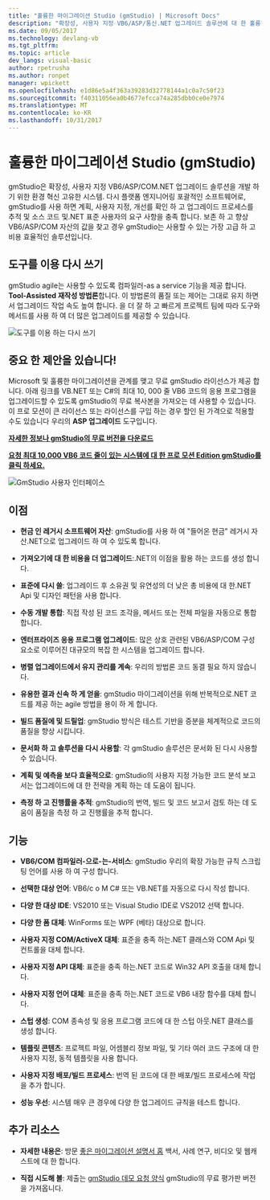 ```yaml
---
title: "훌륭한 마이그레이션 Studio (gmStudio) | Microsoft Docs"
description: "확장성, 사용자 지정 VB6/ASP/통신.NET 업그레이드 솔루션에 대 한 훌륭한 마이그레이션 도구"
ms.date: 09/05/2017
ms.technology: devlang-vb
ms.tgt_pltfrm: 
ms.topic: article
dev_langs: visual-basic
author: rpetrusha
ms.author: ronpet
manager: wpickett
ms.openlocfilehash: e1d86e5a4f363a39283d32778144a1c0a7c50f23
ms.sourcegitcommit: f40311056ea0b4677efcca74a285dbb0ce0e7974
ms.translationtype: MT
ms.contentlocale: ko-KR
ms.lasthandoff: 10/31/2017
---
```

# <a name="great-migrations-studio-gmstudio"></a>훌륭한 마이그레이션 Studio (gmStudio)

gmStudio은 확장성, 사용자 지정 VB6/ASP/COM.NET 업그레이드 솔루션을 개발 하기 위한 환경 혁신 고유한 시스템. 다시 플랫폼 엔지니어링 포괄적인 소프트웨어로, gmStudio를 사용 하면 계획, 사용자 지정, 개선를 확인 하 고 업그레이드 프로세스를 추적 및 소스 코드 및.NET 표준 사용자의 요구 사항을 충족 합니다.  보존 하 고 향상 VB6/ASP/COM 자산의 값을 찾고 경우 gmStudio는 사용할 수 있는 가장 고급 하 고 비용 효율적인 솔루션입니다. 

## <a name="the-tool-assisted-rewrite"></a>도구를 이용 다시 쓰기

gmStudio agile는 사용할 수 있도록 컴파일러-as a service 기능을 제공 합니다. **Tool-Assisted 재작성 방법론**합니다. 이 방법론의 품질 또는 제어는 그대로 유지 하면서 업그레이드 작업 속도 높여 합니다. 을 더 잘 하 고 빠르게 프로젝트 팀에 따라 도구와 메서드를 사용 하 여 더 많은 업그레이드를 제공할 수 있습니다.

![도구를 이용 하는 다시 쓰기](./media/tool-assisted-rewrite.png) 

## <a name="important-offer-for-you"></a>중요 한 제안을 있습니다!

Microsoft 및 훌륭한 마이그레이션을 관계를 맺고 무료 gmStudio 라이선스가 제공 합니다. 아래 링크를 VB.NET 또는 C#의 최대 10, 000 줄 VB6 코드의 응용 프로그램을 업그레이드할 수 있도록 gmStudio의 무료 복사본을 가져오는 데 사용할 수 있습니다. 이 프로 모션이 큰 라이선스 또는 라이선스를 구입 하는 경우 할인 된 가격으로 적용할 수도 있습니다 우리의 **ASP 업그레이드** 도구입니다.

[**자세한 정보나 gmStudio의 무료 버전을 다운로드**](http://www.greatmigrations.com/resources/gmstudio-promotion.aspx)

[**요청 최대 10,000 VB6 코드 줄이 있는 시스템에 대 한 프로 모션 Edition gmStudio를 클릭 하세요.**](http://www.greatmigrations.com/resources/gmstudio-promotion.aspx)

![GmStudio 사용자 인터페이스](./media/gmstudio-ui.png) 

## <a name="benefits"></a>이점

- **현금 인 레거시 소프트웨어 자산**: gmStudio를 사용 하 여 "들어온 현금" 레거시 자산.NET으로 업그레이드 하 여 수 있도록 합니다.

- **가져오기에 대 한 비용을 더 업그레이드**:.NET의 이점을 활용 하는 코드를 생성 합니다.

- **표준에 다시 쓸**: 업그레이드 후 소유권 및 유연성의 더 낮은 총 비용에 대 한.NET Api 및 디자인 패턴을 사용 합니다.  

- **수동 개발 통합**: 직접 작성 된 코드 조각을, 메서드 또는 전체 파일을 자동으로 통합 합니다. 

- **엔터프라이즈 응용 프로그램 업그레이드**: 많은 상호 관련된 VB6/ASP/COM 구성 요소로 이루어진 대규모의 복잡 한 시스템을 업그레이드 합니다.

- **병렬 업그레이드에서 유지 관리를 계속**: 우리의 방법론 코드 동결 필요 하지 않습니다.  

- **유용한 결과 신속 하 게 얻을**: gmStudio 마이그레이션을 위해 반복적으로.NET 코드를 제공 하는 agile 방법을 용이 하 게 합니다.
 
- **빌드 품질에 및 드릴업**: gmStudio 방식은 테스트 기반을 증분을 체계적으로 코드의 품질을 향상 시킵니다.

- **문서화 하 고 솔루션을 다시 사용할**: 각 gmStudio 솔루션은 문서화 된 다시 사용할 수 있습니다.

- **계획 및 예측을 보다 효율적으로**: gmStudio의 사용자 지정 가능한 코드 분석 보고서는 업그레이드에 대 한 전략을 계획 하는 데 도움이 됩니다.

- **측정 하 고 진행률을 추적**: gmStudio의 번역, 빌드 및 코드 보고서 검토 하는 데 도움이 품질을 측정 하 고 진행률을 추적 합니다.

## <a name="features"></a>기능

- **VB6/COM 컴파일러-으로-는-서비스**: gmStudio 우리의 확장 가능한 규칙 스크립팅 언어를 사용 하 여 구성 합니다.

- **선택한 대상 언어**: VB6/c o M C# 또는 VB.NET를 자동으로 다시 작성 합니다.

- **다양 한 대상 IDE**: VS2010 또는 Visual Studio IDE로 VS2012 선택 합니다.

- **다양 한 폼 대체**: WinForms 또는 WPF (베타) 대상으로 합니다.

- **사용자 지정 COM/ActiveX 대체**: 표준을 충족 하는.NET 클래스와 COM Api 및 컨트롤을 대체 합니다.

- **사용자 지정 API 대체**: 표준을 충족 하는.NET 코드로 Win32 API 호출을 대체 합니다.

- **사용자 지정 언어 대체**: 표준을 충족 하는.NET 코드로 VB6 내장 함수를 대체 합니다.

- **스텁 생성**: COM 종속성 및 응용 프로그램 코드에 대 한 스텁 아웃.NET 클래스를 생성 합니다.

- **템플릿 콘텐츠**: 프로젝트 파일, 어셈블리 정보 파일, 및 기타 여러 코드 구조에 대 한 사용자 지정, 동적 템플릿을 사용 합니다.

- **사용자 지정 배포/빌드 프로세스**: 번역 된 코드에 대 한 배포/빌드 프로세스에 작업을 추가 합니다.

- **성능 우선**: 시스템 매우 큰 경우에 다양 한 업그레이드 규칙을 테스트 합니다.

## <a name="additional-resources"></a>추가 리소스

- **자세한 내용은**: 방문 [좋은 마이그레이션 설명서 홈](https://www.greatmigrations.com/resources/documentation.aspx) 백서, 사례 연구, 비디오 및 웹캐스트에 대 한 합니다.

- **직접 시도해 볼**: 제출는 [gmStudio 데모 요청 양식](http://www.greatmigrations.com/resources/gmstudio-promotion.aspx) gmStudio의 무료 평가판 버전을 가져옵니다.
  
